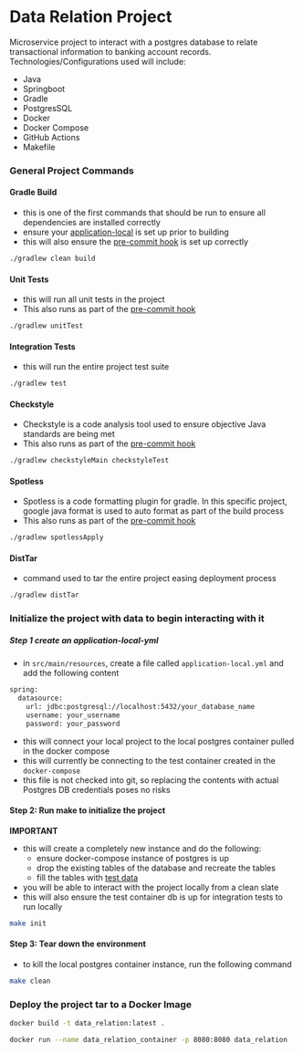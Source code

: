 # Data Relation Project

Microservice project to interact with a postgres database to relate transactional information to banking account
records. Technologies/Configurations used will include:

- Java
- Springboot
- Gradle
- PostgresSQL
- Docker
- Docker Compose
- GitHub Actions
- Makefile

### General Project Commands

#### Gradle Build

- this is one of the first commands that should be run to ensure all dependencies are installed correctly
- ensure your [application-local](#step-1-create-an-application-local-yml) is set up prior to building
- this will also ensure the [pre-commit hook](scripts/pre-commit) is set up correctly

```bash
./gradlew clean build
```

#### Unit Tests

- this will run all unit tests in the project
- This also runs as part of the [pre-commit hook](scripts/pre-commit)

```bash
./gradlew unitTest
```

#### Integration Tests

- this will run the entire project test suite

```bash
./gradlew test 
```

#### Checkstyle

- Checkstyle is a code analysis tool used to ensure objective Java standards are being met
- This also runs as part of the [pre-commit hook](scripts/pre-commit)

```bash
./gradlew checkstyleMain checkstyleTest
```

#### Spotless

- Spotless is a code formatting plugin for gradle. In this specific project, google java format is used to auto format
  as part of the build process
- This also runs as part of the [pre-commit hook](scripts/pre-commit)

```bash
./gradlew spotlessApply
```

#### DistTar

- command used to tar the entire project easing deployment process

```bash
./gradlew distTar
```

### Initialize the project with data to begin interacting with it

##### Step 1 create an application-local-yml

- in `src/main/resources`, create a file called `application-local.yml` and add the following content

```bash 
spring:
  datasource:
    url: jdbc:postgresql://localhost:5432/your_database_name
    username: your_username
    password: your_password
```

- this will connect your local project to the local postgres container pulled in the docker compose
- this will currently be connecting to the test container created in the `docker-compose`
- this file is not checked into git, so replacing the contents with actual Postgres DB credentials poses no risks

#### Step 2: Run make to initialize the project

**IMPORTANT**

- this will create a completely new instance and do the following:
    - ensure docker-compose instance of postgres is up
    - drop the existing tables of the database and recreate the tables
    - fill the tables with [test data](http/insert)
- you will be able to interact with the project locally from a clean slate
- this will also ensure the test container db is up for integration tests to run locally

```bash
make init
```

#### Step 3: Tear down the environment

- to kill the local postgres container instance, run the following command

```bash
make clean
```

### Deploy the project tar to a Docker Image

```bash
docker build -t data_relation:latest .
```
```bash 
docker run --name data_relation_container -p 8080:8080 data_relation
```